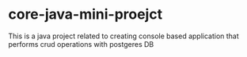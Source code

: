 # core-java-mini-proejct
This is a java project related to creating console based application that performs crud operations with postgeres DB
